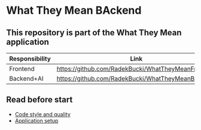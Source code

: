 # What They Mean BAckend

## This repository is part of the What They Mean application
| Responsibility                      | Link                                               |
|-------------------------------------|----------------------------------------------------|
| Frontend                            | https://github.com/RadekBucki/WhatTheyMeanFrontend |
| Backend+AI                          | https://github.com/RadekBucki/WhatTheyMeanBackend  |

## Read before start
- [Code style and quality](CODE.md)
- [Application setup](SETUP.md)
